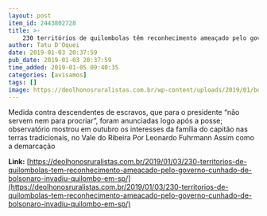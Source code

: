 ```yaml
---
layout: post
item_id: 2443802728
title: >-
    230 territórios de quilombolas têm reconhecimento ameaçado pelo governo; cunhado de Bolsonaro invadiu quilombo em SP
author: Tatu D'Oquei
date: 2019-01-03 20:37:59
pub_date: 2019-01-03 20:37:59
time_added: 2019-01-05 09:40:35
categories: [avisamos]
tags: []
image: https://deolhonosruralistas.com.br/wp-content/uploads/2019/01/bolsonaro-quilombolas.jpg
---
```


Medida contra descendentes de escravos, que para o presidente “não servem nem para procriar”, foram anunciadas logo após a posse; observatório mostrou em outubro os interesses da família do capitão nas terras tradicionais, no Vale do Ribeira Por Leonardo Fuhrmann Assim como a demarcação

**Link:** [https://deolhonosruralistas.com.br/2019/01/03/230-territorios-de-quilombolas-tem-reconhecimento-ameacado-pelo-governo-cunhado-de-bolsonaro-invadiu-quilombo-em-sp/](https://deolhonosruralistas.com.br/2019/01/03/230-territorios-de-quilombolas-tem-reconhecimento-ameacado-pelo-governo-cunhado-de-bolsonaro-invadiu-quilombo-em-sp/)

